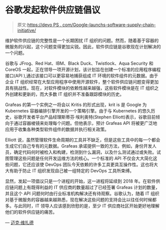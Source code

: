 # 谷歌发起软件供应链倡议

> 原文:[https://devo PS . com/Google-launchs-software-supply-chain-initiative/](https://devops.com/google-launches-software-supply-chain-initiative/)

维护软件供应链的完整性是一个长期困扰 IT 组织的问题。然而，随着基于容器的微服务的兴起，这个问题变得更加尖锐。因此，软件供应链是谷歌现在计划解决的一个问题。

谷歌与 JFrog、Red Hat、IBM、Black Duck、Twistlock、Aqua Security 和 CoreOS 一起，正在领导一项开源计划，该计划旨在创建一个标准的应用程序编程接口(API ),通过该接口可以更容易地捕获组成 IT 环境的软件组件的元数据。由于企业 IT 组织经常在大型应用程序中使用开源软件，整个软件供应链问题变得更加具有挑战性。现在，对软件模块的依赖性越来越强，这些软件模块是在 IT 组织之外创建和更新的，而大多数 IT 组织并不准备跟踪模块的历史。

Grafeas 的第一个实例之一将会以 Kritis 的形式出现，krit is 是 Google 为 Kubernetes 容器编排引擎开发的一个策略引擎。由于与 Kubernetes 的悠久历史，谷歌开发者平台产品经理斯蒂芬·埃利奥特(Stephen Elliott)表示，谷歌目前倾向于通过容器棱镜来处理每个问题。但他表示，预计 Grafeas API 将被更广泛地应用于收集各种类型软件组件的数据并执行相关政策。

Elliott 说，虽然管理软件生命周期的工具并不缺乏，但是这些工具中的每一个都会生成它们自己专有的元数据。Grafeas 承诺提供一致的方法，例如，身份开发人员，确定代码何时被检入和构建，检测到什么漏洞，以及什么测试通过或失败。试图管理这些问题是任何开发运维方法的核心。一个标准的 API 不仅会大大简化这些问题，它还应该使 DevOps 团队今天依赖的许多工具更具互操作性。这也将大大有助于防止 IT 组织发现自己被一组特定的 DevOps 工具所束缚。

显然，发起一项倡议只是一个进程的开始，这一进程将延续到 2018 年。在软件供应链问题上有既得利益的 IT 供应商的数量超过了已经签署 Grafeas 计划的数量，并且这个 API 问题何时由行业标准机构解决还有待观察。谷歌认为，随着 IT 组织对基于微服务的容器越来越熟悉，现在解决这些问题的支持会比以往任何时候都多。与此同时，IT 领导人应该感到欣慰的是，至少 IT 供应商社区开始更好地理解他们的软件供应链的痛苦。

— [迈克·维扎德](https://devops.com/author/mike-vizard/)